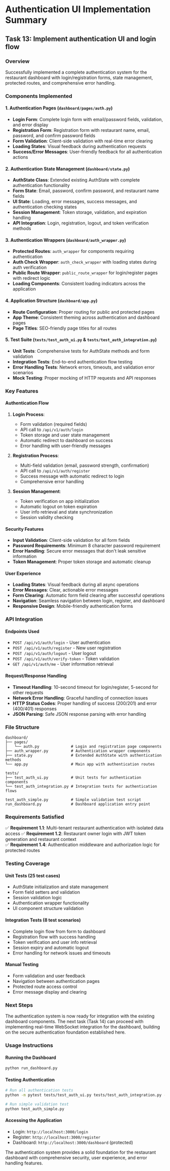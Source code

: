 # Authentication UI Implementation Summary

## Task 13: Implement authentication UI and login flow

### Overview
Successfully implemented a complete authentication system for the restaurant dashboard with login/registration forms, state management, protected routes, and comprehensive error handling.

### Components Implemented

#### 1. Authentication Pages (`dashboard/pages/auth.py`)
- **Login Form**: Complete login form with email/password fields, validation, and error display
- **Registration Form**: Registration form with restaurant name, email, password, and confirm password fields
- **Form Validation**: Client-side validation with real-time error clearing
- **Loading States**: Visual feedback during authentication requests
- **Success/Error Messages**: User-friendly feedback for all authentication actions

#### 2. Authentication State Management (`dashboard/state.py`)
- **AuthState Class**: Extended existing AuthState with complete authentication functionality
- **Form State**: Email, password, confirm password, and restaurant name fields
- **UI State**: Loading, error messages, success messages, and authentication checking states
- **Session Management**: Token storage, validation, and expiration handling
- **API Integration**: Login, registration, logout, and token verification methods

#### 3. Authentication Wrappers (`dashboard/auth_wrapper.py`)
- **Protected Routes**: `auth_wrapper` for components requiring authentication
- **Auth Check Wrapper**: `auth_check_wrapper` with loading states during auth verification
- **Public Route Wrapper**: `public_route_wrapper` for login/register pages with redirect logic
- **Loading Components**: Consistent loading indicators across the application

#### 4. Application Structure (`dashboard/app.py`)
- **Route Configuration**: Proper routing for public and protected pages
- **App Theme**: Consistent theming across authentication and dashboard pages
- **Page Titles**: SEO-friendly page titles for all routes

#### 5. Test Suite (`tests/test_auth_ui.py` & `tests/test_auth_integration.py`)
- **Unit Tests**: Comprehensive tests for AuthState methods and form validation
- **Integration Tests**: End-to-end authentication flow testing
- **Error Handling Tests**: Network errors, timeouts, and validation error scenarios
- **Mock Testing**: Proper mocking of HTTP requests and API responses

### Key Features

#### Authentication Flow
1. **Login Process**:
   - Form validation (required fields)
   - API call to `/api/v1/auth/login`
   - Token storage and user state management
   - Automatic redirect to dashboard on success
   - Error handling with user-friendly messages

2. **Registration Process**:
   - Multi-field validation (email, password strength, confirmation)
   - API call to `/api/v1/auth/register`
   - Success message with automatic redirect to login
   - Comprehensive error handling

3. **Session Management**:
   - Token verification on app initialization
   - Automatic logout on token expiration
   - User info retrieval and state synchronization
   - Session validity checking

#### Security Features
- **Input Validation**: Client-side validation for all form fields
- **Password Requirements**: Minimum 8 character password requirement
- **Error Handling**: Secure error messages that don't leak sensitive information
- **Token Management**: Proper token storage and automatic cleanup

#### User Experience
- **Loading States**: Visual feedback during all async operations
- **Error Messages**: Clear, actionable error messages
- **Form Clearing**: Automatic form field clearing after successful operations
- **Navigation**: Seamless navigation between login, register, and dashboard
- **Responsive Design**: Mobile-friendly authentication forms

### API Integration

#### Endpoints Used
- `POST /api/v1/auth/login` - User authentication
- `POST /api/v1/auth/register` - New user registration
- `POST /api/v1/auth/logout` - User logout
- `POST /api/v1/auth/verify-token` - Token validation
- `GET /api/v1/auth/me` - User information retrieval

#### Request/Response Handling
- **Timeout Handling**: 10-second timeout for login/register, 5-second for other requests
- **Network Error Handling**: Graceful handling of connection issues
- **HTTP Status Codes**: Proper handling of success (200/201) and error (400/401) responses
- **JSON Parsing**: Safe JSON response parsing with error handling

### File Structure
```
dashboard/
├── pages/
│   └── auth.py              # Login and registration page components
├── auth_wrapper.py          # Authentication wrapper components
├── state.py                 # Extended AuthState with authentication methods
└── app.py                   # Main app with authentication routes

tests/
├── test_auth_ui.py          # Unit tests for authentication components
└── test_auth_integration.py # Integration tests for authentication flows

test_auth_simple.py          # Simple validation test script
run_dashboard.py             # Dashboard application entry point
```

### Requirements Satisfied

✅ **Requirement 1.1**: Multi-tenant restaurant authentication with isolated data access
✅ **Requirement 1.2**: Restaurant owner login with JWT token generation and restaurant context  
✅ **Requirement 1.4**: Authentication middleware and authorization logic for protected routes

### Testing Coverage

#### Unit Tests (25 test cases)
- AuthState initialization and state management
- Form field setters and validation
- Session validation logic
- Authentication wrapper functionality
- UI component structure validation

#### Integration Tests (8 test scenarios)
- Complete login flow from form to dashboard
- Registration flow with success handling
- Token verification and user info retrieval
- Session expiry and automatic logout
- Error handling for network issues and timeouts

#### Manual Testing
- Form validation and user feedback
- Navigation between authentication pages
- Protected route access control
- Error message display and clearing

### Next Steps
The authentication system is now ready for integration with the existing dashboard components. The next task (Task 14) can proceed with implementing real-time WebSocket integration for the dashboard, building on the secure authentication foundation established here.

### Usage Instructions

#### Running the Dashboard
```bash
python run_dashboard.py
```

#### Testing Authentication
```bash
# Run all authentication tests
python -m pytest tests/test_auth_ui.py tests/test_auth_integration.py -v

# Run simple validation test
python test_auth_simple.py
```

#### Accessing the Application
- Login: `http://localhost:3000/login`
- Register: `http://localhost:3000/register`
- Dashboard: `http://localhost:3000/dashboard` (protected)

The authentication system provides a solid foundation for the restaurant dashboard with comprehensive security, user experience, and error handling features.